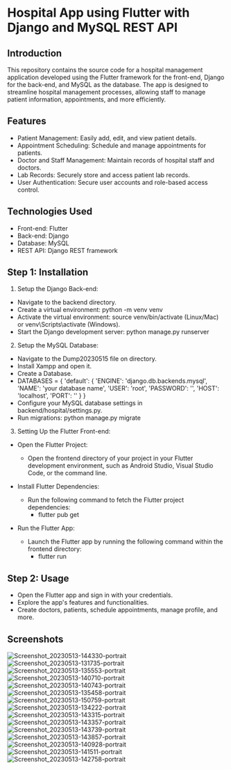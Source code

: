 # Hospital App using Flutter with Django and MySQL REST API

## Introduction

This repository contains the source code for a hospital management application developed using the Flutter framework for the front-end, Django for the back-end, and MySQL as the database. The app is designed to streamline hospital management processes, allowing staff to manage patient information, appointments, and more efficiently.

## Features

* Patient Management: Easily add, edit, and view patient details.
* Appointment Scheduling: Schedule and manage appointments for patients.
* Doctor and Staff Management: Maintain records of hospital staff and doctors.
* Lab Records: Securely store and access patient lab records.
* User Authentication: Secure user accounts and role-based access control.
  
## Technologies Used

* Front-end: Flutter
* Back-end: Django
* Database: MySQL
* REST API: Django REST framework

## Step 1: Installation

1. Setup the Django Back-end:

* Navigate to the backend directory.
* Create a virtual environment: python -m venv venv
* Activate the virtual environment: source venv/bin/activate (Linux/Mac) or venv\Scripts\activate (Windows).
* Start the Django development server: python manage.py runserver

2. Setup the MySQL Database:

* Navigate to the Dump20230515 file on directory.
* Install Xampp and open it.
* Create a Database.
* DATABASES = {
        'default': {
            'ENGINE': 'django.db.backends.mysql',
            'NAME': 'your database name',
            'USER': 'root',
            'PASSWORD': '',
            'HOST': 'localhost',
            'PORT': ''
    }
} 
* Configure your MySQL database settings in backend/hospital/settings.py.
* Run migrations: python manage.py migrate

3. Setting Up the Flutter Front-end:

* Open the Flutter Project:
  * Open the frontend directory of your project in your Flutter development environment, such as Android Studio, Visual Studio Code, or the command line.

* Install Flutter Dependencies:
  * Run the following command to fetch the Flutter project dependencies:
    * flutter pub get

* Run the Flutter App:
  * Launch the Flutter app by running the following command within the frontend directory:
    * flutter run

## Step 2: Usage

* Open the Flutter app and sign in with your credentials.
* Explore the app's features and functionalities.
* Create doctors, patients, schedule appointments, manage profile, and more.

## Screenshots

![Screenshot_20230513-144330-portrait](https://github.com/SuhailMuhammed1/Hospital-App-Using-Flutter-With-Django-Mysql-REST-API/assets/104970300/a580f8a1-10c6-46fe-ad3c-6533179df474)
![Screenshot_20230513-131735-portrait](https://github.com/SuhailMuhammed1/Hospital-App-Using-Flutter-With-Django-Mysql-REST-API/assets/104970300/9ffe7b96-45c4-4800-832a-291f02f6739a)
![Screenshot_20230513-135553-portrait](https://github.com/SuhailMuhammed1/Hospital-App-Using-Flutter-With-Django-Mysql-REST-API/assets/104970300/70bd1208-c3d7-4878-9747-d9290b2181e2)
![Screenshot_20230513-140710-portrait](https://github.com/SuhailMuhammed1/Hospital-App-Using-Flutter-With-Django-Mysql-REST-API/assets/104970300/28225b5c-37aa-4726-a374-924d3fc2d8ea)
![Screenshot_20230513-140743-portrait](https://github.com/SuhailMuhammed1/Hospital-App-Using-Flutter-With-Django-Mysql-REST-API/assets/104970300/3ece968e-b435-4a6e-94ae-b54a16f64cab)
![Screenshot_20230513-135458-portrait](https://github.com/SuhailMuhammed1/Hospital-App-Using-Flutter-With-Django-Mysql-REST-API/assets/104970300/e5c6d872-eda8-4c29-bb75-a1f993c2bbbc)
![Screenshot_20230513-150759-portrait](https://github.com/SuhailMuhammed1/Hospital-App-Using-Flutter-With-Django-Mysql-REST-API/assets/104970300/63259489-8366-42fc-a7b7-adc1f9bf0c45)
![Screenshot_20230513-134222-portrait](https://github.com/SuhailMuhammed1/Hospital-App-Using-Flutter-With-Django-Mysql-REST-API/assets/104970300/9e1ba38b-74d7-4a28-9dbf-4abc74b24202)
![Screenshot_20230513-143315-portrait](https://github.com/SuhailMuhammed1/Hospital-App-Using-Flutter-With-Django-Mysql-REST-API/assets/104970300/7f227f25-e575-4e6e-8e45-6f9b3e161bd8)
![Screenshot_20230513-143357-portrait](https://github.com/SuhailMuhammed1/Hospital-App-Using-Flutter-With-Django-Mysql-REST-API/assets/104970300/998562df-f1dd-4ce6-8db9-5529af37a79b)
![Screenshot_20230513-143739-portrait](https://github.com/SuhailMuhammed1/Hospital-App-Using-Flutter-With-Django-Mysql-REST-API/assets/104970300/ad510dc1-d7f4-4640-a41c-2b76bb765a66)
![Screenshot_20230513-143857-portrait](https://github.com/SuhailMuhammed1/Hospital-App-Using-Flutter-With-Django-Mysql-REST-API/assets/104970300/e4d2d137-4ea9-4cc5-a2d1-9be2d1316d22)
![Screenshot_20230513-140928-portrait](https://github.com/SuhailMuhammed1/Hospital-App-Using-Flutter-With-Django-Mysql-REST-API/assets/104970300/ec466f0b-d30e-4630-b566-7d1c0c89244c)
![Screenshot_20230513-141511-portrait](https://github.com/SuhailMuhammed1/Hospital-App-Using-Flutter-With-Django-Mysql-REST-API/assets/104970300/d7c5ed96-f2c9-4b02-b765-458646d1f58c)
![Screenshot_20230513-142758-portrait](https://github.com/SuhailMuhammed1/Hospital-App-Using-Flutter-With-Django-Mysql-REST-API/assets/104970300/1e003b2a-fbda-48b8-ba81-8c2e21f683b4)
